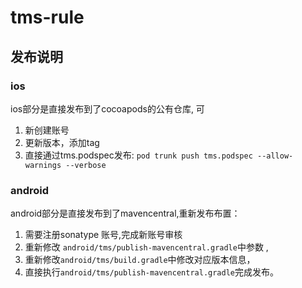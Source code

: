 # tms-rule

## 发布说明

### ios

ios部分是直接发布到了cocoapods的公有仓库, 可
1. 新创建账号
2. 更新版本，添加tag
3. 直接通过tms.podspec发布: `pod trunk push tms.podspec --allow-warnings --verbose`


### android

android部分是直接发布到了mavencentral,重新发布布置：
1. 需要注册sonatype 账号,完成新账号审核
2. 重新修改 `android/tms/publish-mavencentral.gradle`中参数 ,
3. 重新修改`android/tms/build.gradle`中修改对应版本信息，
4. 直接执行`android/tms/publish-mavencentral.gradle`完成发布。